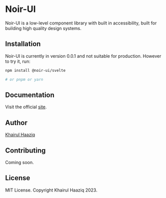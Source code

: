 # Noir-UI

Noir-UI is a low-level component library with built in accessibility, built for building high quality design systems.

## Installation

Noir-UI is currently in version 0.0.1 and not suitable for production. However to try it, run:

```bash
npm install @noir-ui/svelte

# or pnpm or yarn
```

## Documentation

Visit the official [site](https://noir-ui-com.vercel.app).

## Author

[Khairul Haaziq](https://github.com/khairulhaaziq)

## Contributing

Coming soon.

## License

MIT License. Copyright Khairul Haaziq 2023.


